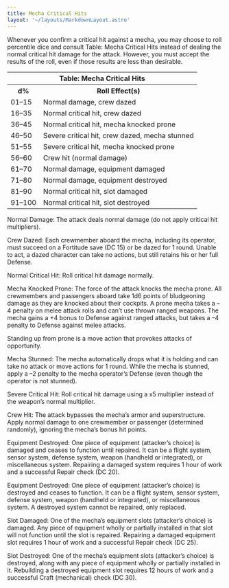 ```yaml
---
title: Mecha Critical Hits
layout: '~/layouts/MarkdownLayout.astro'
---
```

Whenever you confirm a critical hit against a mecha, you may choose to roll
percentile dice and consult Table: Mecha Critical Hits instead of dealing the
normal critical hit damage for the attack. However, you must accept the
results of the roll, even if those results are less than desirable.


<table> <tr><th colspan="2">Table: Mecha Critical Hits</th></tr> <tr><th>d%</th><th>Roll Effect(s)</th></tr> <tr><td>01–15</td><td>Normal damage, crew dazed</td></tr> <tr class="shaded"><td>16–35</td><td>Normal critical hit, crew dazed</td></tr> <tr><td>36–45</td><td>Normal critical hit, mecha knocked prone</td></tr> <tr class="shaded"><td>46–50</td><td>Severe critical hit, crew dazed, mecha stunned</td></tr> <tr><td>51–55</td><td>Severe critical hit, mecha knocked prone</td></tr> <tr class="shaded"><td>56–60</td><td>Crew hit (normal damage)</td></tr> <tr><td>61–70</td><td>Normal damage, equipment damaged</td></tr> <tr class="shaded"><td>71–80</td><td>Normal damage, equipment destroyed</td></tr> <tr><td>81–90</td><td>Normal critical hit, slot damaged</td></tr> <tr class="shaded"><td>91–100</td><td>Normal critical hit, slot destroyed</td></tr> </table>



Normal Damage: The attack deals normal damage (do not apply critical hit
multipliers).

Crew Dazed: Each crewmember aboard the mecha, including its operator, must
succeed on a Fortitude save (DC 15) or be dazed for 1 round. Unable to act, a
dazed character can take no actions, but still retains his or her full
Defense.

Normal Critical Hit: Roll critical hit damage normally.

Mecha Knocked Prone: The force of the attack knocks the mecha prone. All
crewmembers and passengers aboard take 1d6 points of bludgeoning damage as
they are knocked about their cockpits. A prone mecha takes a –4 penalty on
melee attack rolls and can’t use thrown ranged weapons. The mecha gains a +4
bonus to Defense against ranged attacks, but takes a –4 penalty to Defense
against melee attacks.

Standing up from prone is a move action that provokes attacks of opportunity.

Mecha Stunned: The mecha automatically drops what it is holding and can take
no attack or move actions for 1 round. While the mecha is stunned, apply a –2
penalty to the mecha operator’s Defense (even though the operator is not
stunned).

Severe Critical Hit: Roll critical hit damage using a x5 multiplier instead of
the weapon’s normal multiplier.

Crew Hit: The attack bypasses the mecha’s armor and superstructure. Apply
normal damage to one crewmember or passenger (determined randomly), ignoring
the mecha’s bonus hit points.

Equipment Destroyed: One piece of equipment (attacker’s choice) is damaged and
ceases to function until repaired. It can be a flight system, sensor system,
defense system, weapon (handheld or integrated), or miscellaneous system.
Repairing a damaged system requires 1 hour of work and a successful Repair
check (DC 20).

Equipment Destroyed: One piece of equipment (attacker’s choice) is destroyed
and ceases to function. It can be a flight system, sensor system, defense
system, weapon (handheld or integrated), or miscellaneous system. A destroyed
system cannot be repaired, only replaced.

Slot Damaged: One of the mecha’s equipment slots (attacker’s choice) is
damaged. Any piece of equipment wholly or partially installed in that slot
will not function until the slot is repaired. Repairing a damaged equipment
slot requires 1 hour of work and a successful Repair check (DC 25).

Slot Destroyed: One of the mecha’s equipment slots (attacker’s choice) is
destroyed, along with any piece of equipment wholly or partially installed in
it. Rebuilding a destroyed equipment slot requires 12 hours of work and a
successful Craft (mechanical) check (DC 30).

